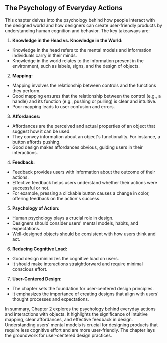 <h2> The Psychology of Everyday Actions </h2>

This chapter delves into the psychology behind how people interact with the designed world and how designers can create user-friendly products by understanding human cognition and behavior. The key takeaways are:

1. **Knowledge in the Head vs. Knowledge in the World:**
- Knowledge in the head refers to the mental models and information individuals carry in their minds.
- Knowledge in the world relates to the information present in the environment, such as labels, signs, and the design of objects.

2. **Mapping:**
- Mapping involves the relationship between controls and the functions they perform.
- Good mapping ensures that the relationship between the control (e.g., a handle) and its function (e.g., pushing or pulling) is clear and intuitive.
- Poor mapping leads to user confusion and errors.

3. **Affordances:**
- Affordances are the perceived and actual properties of an object that suggest how it can be used.
- They convey information about an object's functionality. For instance, a button affords pushing.
- Good design makes affordances obvious, guiding users in their interactions.

4. **Feedback:**
- Feedback provides users with information about the outcome of their actions.
- Effective feedback helps users understand whether their actions were successful or not.
- For example, pressing a clickable button causes a change in color, offering feedback on the action's success.
 
5. **Psychology of Action:**
- Human psychology plays a crucial role in design.
- Designers should consider users' mental models, habits, and expectations.
- Well-designed objects should be consistent with how users think and act.

6. **Reducing Cognitive Load:**
- Good design minimizes the cognitive load on users.
- It should make interactions straightforward and require minimal conscious effort.

7. **User-Centered Design:**
- The chapter sets the foundation for user-centered design principles.
- It emphasizes the importance of creating designs that align with users' thought processes and expectations.

In summary, Chapter 2 explores the psychology behind everyday actions and interactions with objects. It highlights the significance of intuitive mapping, clear affordances, and effective feedback in design. Understanding users' mental models is crucial for designing products that require less cognitive effort and are more user-friendly. The chapter lays the groundwork for user-centered design practices.